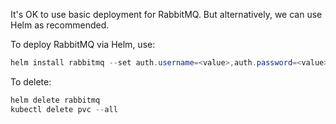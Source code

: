 It's OK to use basic deployment for RabbitMQ. But alternatively, we can use Helm as recommended.

To deploy RabbitMQ via Helm, use:

```powershell
helm install rabbitmq --set auth.username=<value>,auth.password=<value>,rabbitmq.erlangCookie=<value> oci://registry-1.docker.io/bitnamicharts/rabbitmq
```

To delete:

```powershell
helm delete rabbitmq
kubectl delete pvc --all
```
